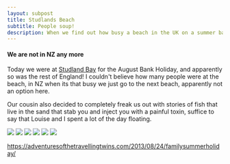 ```yaml
---
layout: subpost
title: Studlands Beach
subtitle: People soup!
description: When we find out how busy a beach in the UK on a summer bank holiday gets
---
```


<h4>We are not in NZ any more</h4>

Today we were at <a target="_blank" href="https://www.nationaltrust.org.uk/studland-bay">Studland Bay</a> for the August Bank Holiday, and apparently so was the rest of England! I couldn't believe how many people were at the beach, in NZ when its that busy we just go to the next beach, apparently not an option here. 

Our cousin also decided to completely freak us out with stories of fish that live in the sand that stab you and inject you with a painful toxin, suffice to say that Louise and I spent a lot of the day floating.

<img src="https://adventuresofthetravellingtwins.com/Photos/2013-08-27-Studland/day11-min.JPG" class="image1">
<img src="https://adventuresofthetravellingtwins.com/Photos/2013-08-27-Studland/day12-min.JPG" class="image1">
<img src="https://adventuresofthetravellingtwins.com/Photos/2013-08-27-Studland/day13-min.JPG" class="image1">
<img src="https://adventuresofthetravellingtwins.com/Photos/2013-08-27-Studland/day14-min.JPG" class="image1">
<img src="https://adventuresofthetravellingtwins.com/Photos/2013-08-27-Studland/day15-min.JPG" class="image1">
<img src="https://adventuresofthetravellingtwins.com/Photos/2013-08-27-Studland/day16-min.JPG" class="image1">

https://adventuresofthetravellingtwins.com/2013/08/24/familysummerholiday/
